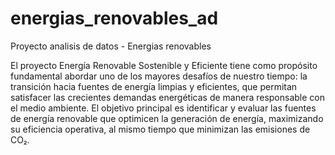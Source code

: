 # energias_renovables_ad
Proyecto analisis de datos - Energias renovables

El proyecto Energía Renovable Sostenible y Eficiente tiene como propósito fundamental abordar uno de los mayores desafíos de nuestro tiempo: la transición hacia fuentes de energía limpias y eficientes, que permitan satisfacer las crecientes demandas energéticas de manera responsable con el medio ambiente. El objetivo principal es identificar y evaluar las fuentes de energía renovable que optimicen la generación de energía, maximizando su eficiencia operativa, al mismo tiempo que minimizan las emisiones de CO₂.
